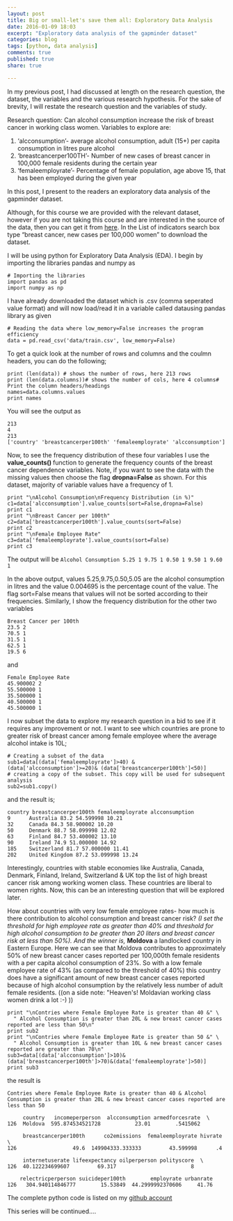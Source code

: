 ```yaml
---
layout: post
title: Big or small-let's save them all: Exploratory Data Analysis
date: 2016-01-09 18:03
excerpt: "Exploratory data analysis of the gapminder dataset"
categories: blog
tags: [python, data analysis]
comments: true
published: true
share: true

---
```

In my previous post, I had discussed at length on the research question, the dataset, the variables and the various research hypothesis.
For the sake of brevity, I will restate the research question and the variables of study.

Research question: Can alcohol consumption increase the risk of breast cancer in working class women.
Variables to explore are:
<ol>
	<li>‘alcconsumption’- average alcohol consumption, adult (15+) per capita consumption in litres pure alcohol</li>
	<li>‘breastcancerper100TH’- Number of new cases of breast cancer in 100,000 female residents during the certain year</li>
	<li>‘femaleemployrate’- Percentage of female population, age above 15, that has been employed during the given year</li>
</ol>
In this post, I present to the readers an exploratory data analysis of the gapminder dataset.

Although, for this course we are provided with the relevant dataset, however if you are not taking this course and are interested in the source of the data, then you can get it from <a href="http://www.gapminder.org/data/">here</a>. In the List of indicators search box type “breast cancer, new cases per 100,000 women” to download the dataset.

I will be using python for Exploratory Data Analysis (EDA). I begin by importing the libraries pandas and numpy as

	# Importing the libraries
	import pandas as pd
	import numpy as np

I have already downloaded the dataset which is .csv (comma seperated value format) and will now load/read it in a variable called datausing pandas library as given

	# Reading the data where low_memory=False increases the program efficiency
	data = pd.read_csv('data/train.csv', low_memory=False)

To get a quick look at the number of rows and columns and the coulmn headers, you can do the following;

	print (len(data)) # shows the number of rows, here 213 rows
	print (len(data.columns))# shows the number of cols, here 4 columns# Print the column headers/headings
	names=data.columns.values
	print names

You will see the output as

	213
	4
	213
	['country' 'breastcancerper100th' 'femaleemployrate' 'alcconsumption']

Now, to see the frequency distribution of these four variables I use the <strong>value_counts() </strong>function to generate the frequency counts of the breast cancer dependence variables. Note, if you want to see the data with the missing values then choose the flag <strong>dropna=False</strong> as shown. For this dataset, majority of variable values have a frequency of 1.

	print "\nAlcohol Consumption\nFrequency Distribution (in %)"
	c1=data['alcconsumption'].value_counts(sort=False,dropna=False)
	print c1
	print "\nBreast Cancer per 100th"
	c2=data['breastcancerper100th'].value_counts(sort=False)
	print c2
	print "\nFemale Employee Rate"
	c3=data['femaleemployrate'].value_counts(sort=False)
	print c3 

The output will be `Alcohol Consumption 5.25 1 9.75 1 0.50 1 9.50 1 9.60 1`

In the above output, values 5.25,9.75,0.50,5.05 are the alcohol consumption in litres and the value 0.004695 is the percentage count of the value. The flag sort=False means that values will not be sorted according to their frequencies. Similarly, I show the frequency distribution for the other two variables

	Breast Cancer per 100th
	23.5 2
	70.5 1
	31.5 1
	62.5 1
	19.5 6

and

	Female Employee Rate
	45.900002 2
	55.500000 1
	35.500000 1
	40.500000 1
	45.500000 1

I now subset the data to explore my research question in a bid to see if it requires any improvement or not. I want to see which countries are prone to greater risk of breast cancer among female employee where the average alcohol intake is 10L;

	# Creating a subset of the data
	sub1=data[(data['femaleemployrate']>40) & (data['alcconsumption']>=20)& (data['breastcancerper100th']<50)]
	# creating a copy of the subset. This copy will be used for subsequent analysis
	sub2=sub1.copy()

and the result is;

	country breastcancerper100th femaleemployrate alcconsumption
	9      Australia 83.2 54.599998 10.21
	32     Canada 84.3 58.900002 10.20
	50     Denmark 88.7 58.099998 12.02
	63     Finland 84.7 53.400002 13.10
	90     Ireland 74.9 51.000000 14.92
	185    Switzerland 81.7 57.000000 11.41
	202    United Kingdom 87.2 53.099998 13.24

Interestingly, countries with stable economies like Australia, Canada, Denmark, Finland, Ireland, Switzerland &amp; UK top the list of high breast cancer risk among working women class. These countries are liberal to women rights. Now, this can be an interesting question that will be explored later.

How about countries with very low female employee rates- how much is there contribution to alcohol consumption and breast cancer risk? <em>(I set the threshold for high employee rate as greater than 40% and threshold for high alcohol consumption to be greater than 20 liters and breast cancer risk at less than 50%). And the winner is,</em> <strong>Moldova </strong>a landlocked country in Eastern Europe. Here we can see that Moldova contributes to approximately 50% of new breast cancer cases reported per 100,000th female residents with a per capita alcohol consumption of 23%. So with a low female employee rate of 43% (as compared to the threshold of 40%) this country does have a significant amount of new breast cancer cases reported because of high alcohol consumption by the relatively less number of adult female residents. ((on a side note: "Heaven's! Moldavian working class women drink a lot :-) ))

	print "\nContries where Female Employee Rate is greater than 40 &" \
      " Alcohol Consumption is greater than 20L & new breast cancer cases reported are less than 50\n"
	print sub2
	print "\nContries where Female Employee Rate is greater than 50 &" \
      " Alcohol Consumption is greater than 10L & new breast cancer cases reported are greater than 70\n"
	sub3=data[(data['alcconsumption']>10)&(data['breastcancerper100th']>70)&(data['femaleemployrate']>50)]
	print sub3

the result is

	Contries where Female Employee Rate is greater than 40 & Alcohol Consumption is greater than 20L & new breast cancer cases reported are less than 50
	
	     country   incomeperperson  alcconsumption armedforcesrate  \
	126  Moldova  595.874534521728           23.01        .5415062   
	
	     breastcancerper100th      co2emissions  femaleemployrate hivrate  \
	126                  49.6  149904333.333333         43.599998      .4   
	
	     internetuserate lifeexpectancy oilperperson polityscore  \
	126  40.122234699607         69.317                        8   
	
	    relectricperperson suicideper100th        employrate urbanrate  
	126   304.940114846777        15.53849  44.2999992370606     41.76  

The complete python code is listed on my <a href="https://github.com/duttashi/Data-Analysis-Visualization/blob/master/gapminder%20data%20analysis.ipynb" target="_blank">github account</a>

This series will be continued....
